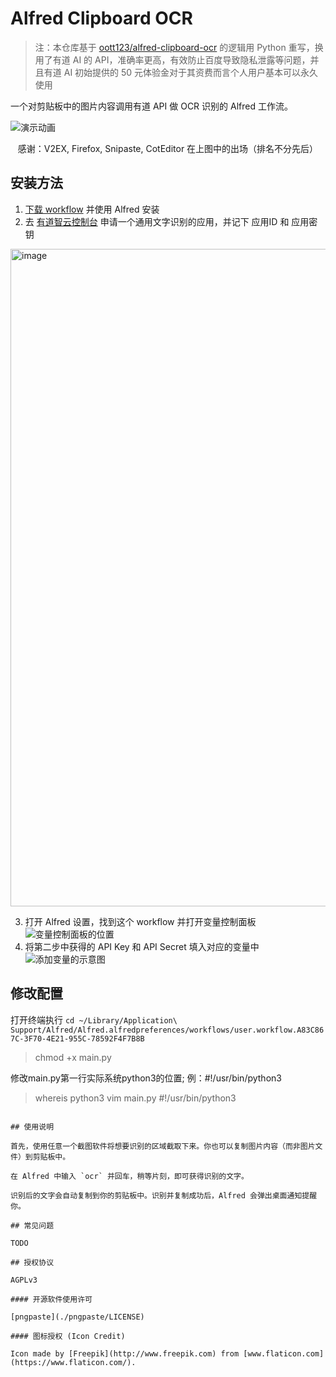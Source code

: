 # Alfred Clipboard OCR

> 注：本仓库基于 [oott123/alfred-clipboard-ocr](https://github.com/oott123/alfred-clipboard-ocr) 的逻辑用 Python 重写，换用了有道 AI 的 API，准确率更高，有效防止百度导致隐私泄露等问题，并且有道 AI 初始提供的 50 元体验金对于其资费而言个人用户基本可以永久使用

一个对剪贴板中的图片内容调用有道 API 做 OCR 识别的 Alfred 工作流。

![演示动画](./assets/demo.gif)

<p align="center">感谢：V2EX, Firefox, Snipaste, CotEditor 在上图中的出场（排名不分先后）</p>

## 安装方法

1. [下载 workflow](https://github.com/baker221/alfred-clipboard-ocr-youdao/releases) 并使用 Alfred 安装
2. 去 [有道智云控制台](https://ai.youdao.com/console/#/) 申请一个通用文字识别的应用，并记下 应用ID 和 应用密钥
<img width="1052" alt="image" src="https://user-images.githubusercontent.com/29560190/236690834-00b4d94e-ef16-46d7-8785-848d1caaadc1.png">

3. 打开 Alfred 设置，找到这个 workflow 并打开变量控制面板
   ![变量控制面板的位置](./assets/open-variables-panel.jpg)
4. 将第二步中获得的 API Key 和 API Secret 填入对应的变量中
   ![添加变量的示意图](./assets/set-variables.jpg)

## 修改配置
打开终端执行
`cd ~/Library/Application\ Support/Alfred/Alfred.alfredpreferences/workflows/user.workflow.A83C867C-3F70-4E21-955C-78592F4F7B8B`
> chmod +x main.py

修改main.py第一行实际系统python3的位置; 例：#!/usr/bin/python3
> whereis python3
> vim main.py
> #!/usr/bin/python3
```

## 使用说明

首先，使用任意一个截图软件将想要识别的区域截取下来。你也可以复制图片内容（而非图片文件）到剪贴板中。

在 Alfred 中输入 `ocr` 并回车，稍等片刻，即可获得识别的文字。

识别后的文字会自动复制到你的剪贴板中。识别并复制成功后，Alfred 会弹出桌面通知提醒你。

## 常见问题

TODO

## 授权协议

AGPLv3

#### 开源软件使用许可

[pngpaste](./pngpaste/LICENSE)

#### 图标授权 (Icon Credit)

Icon made by [Freepik](http://www.freepik.com) from [www.flaticon.com](https://www.flaticon.com/).
